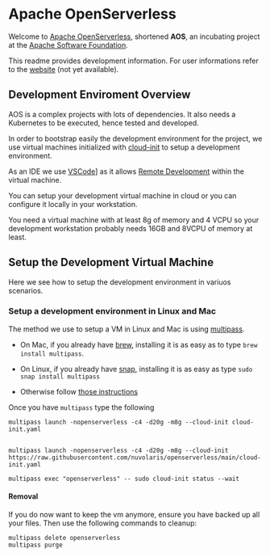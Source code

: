 # Apache OpenServerless

Welcome to [Apache OpenServerless](https://cwiki.apache.org/confluence/display/INCUBATOR/OpenServerlessProposal), shortened **AOS**, an incubating project at the [Apache Software Foundation](https://www.apache.org).

This readme provides development information. For user informations refer to the [website](https://openserverless.apache.org) (not yet available).

## Development Enviroment Overview

AOS is a complex projects with lots of dependencies. It also needs a Kubernetes to be executed, hence tested  and developed.

In order to bootstrap easily the development environment for the project, we use virtual machines initialized with [cloud-init](https://cloud-init.io/) to setup a development environment.

As an IDE we use  [VSCode](https://code.visualstudio.com/)] as it allows [Remote Development](https://code.visualstudio.com/docs/remote/remote-overview) within the virtual machine.

You can setup your development virtual machine in cloud or you can configure it locally in your workstation. 

You need a virtual machine with at least 8g of memory and 4 VCPU so your development workstation probably needs 16GB and 8VCPU of memory at least.

## Setup the Development Virtual Machine

Here we see how to setup the development environment in variuos scenarios.

### Setup a development environment in Linux and Mac

The method we use to setup a VM in Linux and Mac is using [multipass](https://multipass.run/). 

- On Mac, if you already have [brew](https://brew.sh/), installing it is as easy as to type `brew install multipass`.

- On Linux, if you already have [snap](https://snapcraft.io/), installing it is as easy as type `sudo snap install multipass`

-  Otherwise follow [those instructions](https://multipass.run/install)

Once you have `multipass` type the following 


```
multipass launch -nopenserverless -c4 -d20g -m8g --cloud-init cloud-init.yaml


multipass launch -nopenserverless -c4 -d20g -m8g --cloud-init https://raw.githubusercontent.com/nuvolaris/openserverless/main/cloud-init.yaml

multipass exec "openserverless" -- sudo cloud-init status --wait
```

#### Removal
If you do now want to keep the vm anymore,   ensure you have backed up all your files. Then use the following commands to cleanup:

```
multipass delete openserverless
multipass purge
```
